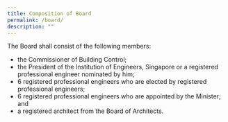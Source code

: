 ```yaml
---
title: Composition of Board
permalink: /board/
description: ""
---
```



The Board shall consist of the following members:  
  
* the Commissioner of Building Control;
* the President of the Institution of Engineers, Singapore or a registered professional engineer nominated by him;
* 6 registered professional engineers who are elected by registered professional engineers;
* 6 registered professional engineers who are appointed by the Minister; and
* a registered architect from the Board of Architects.